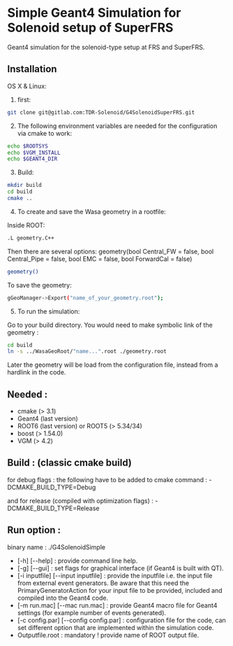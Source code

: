 # Simple Geant4 Simulation for Solenoid setup of SuperFRS

Geant4 simulation for the solenoid-type setup at FRS and SuperFRS.

## Installation

OS X & Linux:

1.  first:

```sh
git clone git@gitlab.com:TDR-Solenoid/G4SolenoidSuperFRS.git
```

2.  The following environment variables are needed for the configuration via cmake to work: 

```sh
echo $ROOTSYS
echo $VGM_INSTALL
echo $GEANT4_DIR
```

3.  Build:
```sh 
mkdir build
cd build
cmake ..
```

4.  To create and save the Wasa geometry in a rootfile:

Inside ROOT:

```sh
.L geometry.C++
```
Then there are several options:
geometry(bool Central\_FW = false, bool Central\_Pipe = false, bool EMC = false, bool ForwardCal = false)
```sh
geometry()
```

To save the geometry:
```sh
gGeoManager->Export("name_of_your_geometry.root");
```

5. To run the simulation:

Go to your build directory. You would need to make symbolic link of the geometry :
```sh
cd build
ln -s ../WasaGeoRoot/"name...".root ./geometry.root
```
Later the geometry will be load from the configuration file, instead from a hardlink in the code.


## Needed : 

* cmake (> 3.1)
* Geant4 (last version)
* ROOT6 (last version) or ROOT5 (> 5.34/34)
* boost (> 1.54.0)
* VGM (> 4.2) 

## Build : (classic cmake build)

for debug flags : the following have to be added to cmake command :
-DCMAKE_BUILD_TYPE=Debug

and for release (compiled with optimization flags) :
-DCMAKE_BUILD_TYPE=Release

## Run option :
binary name : ./G4SolenoidSimple
* [-h] [--help] : provide command line help.
* [-g] [--gui] : set flags for graphical interface (if Geant4 is built with QT).
* [-i inputfile] [--input inputfile] : provide the inputfile i.e. the input file from external event generators. Be aware that this need the PrimaryGeneratorAction for your input file to be provided, included and compiled into the Geant4 code.
* [-m run.mac] [--mac run.mac] : provide Geant4 macro file for Geant4 settings (for example number of events generated).
* [-c config.par] [--config config.par] : configuration file for the code, can set different option that are implemented within the simulation code.
* Outputfile.root : mandatory ! provide name of ROOT output file. 

